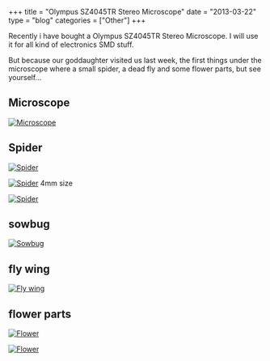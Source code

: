 +++
title = "Olympus SZ4045TR Stereo Microscope"
date  = "2013-03-22"
type = "blog"
categories = ["Other"]
+++

Recently i have bought a Olympus SZ4045TR Stereo Microscope. I will use it for all kind of electronics SMD stuff.

But because our goddaughter visited us last week, the first things under the microscope where a small spider, a dead fly and some flower parts, but see yourself...

## Microscope
[![Microscope](files/2013/03/21/Microscope-small.jpg)](files/2013/03/21/Microscope.jpg)

## Spider
[![Spider](files/2013/03/21/spider2-small.jpg)](files/2013/03/21/spider2.jpg)

<!--more-->

[![Spider](files/2013/03/21/spider1-small.jpg)](files/2013/03/21/spider1.jpg)
4mm size

[![Spider](files/2013/03/21/spider3-small.jpg)](files/2013/03/21/spider3.jpg)

## sowbug
[![Sowbug](files/2013/03/21/sowbug-small.jpg)](files/2013/03/21/sowbug.jpg)

## fly wing
[![Fly wing](files/2013/03/21/fly-small.jpg)](files/2013/03/21/fly.jpg)

## flower parts
[![Flower](files/2013/03/21/flower1-small.jpg)](files/2013/03/21/flower1.jpg)

[![Flower](files/2013/03/21/flower2-small.jpg)](files/2013/03/21/flower2.jpg)
